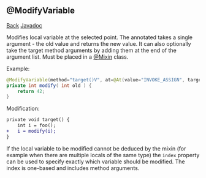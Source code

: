 ## @ModifyVariable
[Back](mixins.md) [Javadoc](https://jenkins.liteloader.com/view/Other/job/Mixin/javadoc/org/spongepowered/asm/mixin/injection/ModifyVariable.html)

Modifies local variable at the selected point. The annotated takes a single argument - the old value and returns the new value. It can also optionally take the target method arguments by adding them at the end of the argument list. Must be placed in a [@Mixin](mixin.md) class.

Example:
```java
@ModifyVariable(method="target()V", at=@At(value="INVOKE_ASSIGN", target="Lnet/example/Example;foo()I"))
private int modify( int old ) {
	return 42;
}
```

Modification:
```patch
private void target() {
	int i = foo();
+	i = modify(i);
}
```

If the local variable to be modified cannot be deduced by the mixin (for example when there are multiple locals of the same type) the `index` property can be used to specify exactly which variable should be modified. The index is one-based and includes method arguments.

